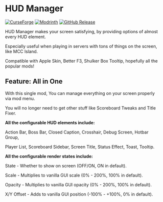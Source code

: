 # HUD Manager

[![CurseForge](http://cf.way2muchnoise.eu/full_1351618_downloads.svg)](https://www.curseforge.com/minecraft/mc-mods/hud-manager)
[![Modrinth](https://img.shields.io/modrinth/dt/hbUrCPGQ?color=00bb00&label=modrinth%20downloads)](https://modrinth.com/mod/hud-manager)
[![GitHub Release](https://img.shields.io/github/v/release/i5wear/hud-manager?label=latest%20release)](https://github.com/i5wear/hud-manager)

HUD Manager makes your screen satisfying, by providing options of almost every HUD element.

Especially useful when playing in servers with tons of things on the screen, like MCC Island.

Compatible with Apple Skin, Better F3, Shulker Box Tooltip, hopefully all the popular mods!

## Feature: All in One

With this single mod, You can manage everything on your screen properly via mod menu.

You will no longer need to get other stuff like Scoreboard Tweaks and Title Fixer.

**All the configurable HUD elements include:**

Action Bar, Boss Bar, Closed Caption, Crosshair, Debug Screen, Hotbar Group,

Player List, Scoreboard Sidebar, Screen Title, Status Effect, Toast, Tooltip.

**All the configurable render states include:**

State - Whether to show on screen (OFF/ON, ON in default).

Scale - Multiplies to vanilla GUI scale (0% - 200%, 100% in default).

Opacity - Multiplies to vanilla GUI opacity (0% - 200%, 100% in default).

X/Y Offset - Adds to vanilla GUI position (-100% - +100%, 0% in default).
